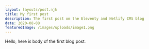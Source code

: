 ```yaml
---
layout: layouts/post.njk
title: My first post
description: The first post on the Eleventy and Netlify CMS blog
date: 2020-08-08
featuredImage: /images/uploads/image1.png
---
```


Hello, here is body of the first blog post.
